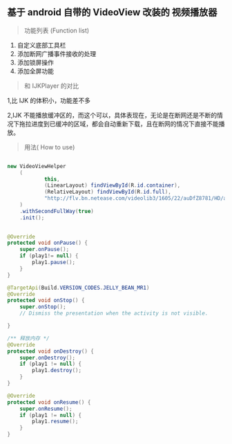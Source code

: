 ## 基于 android 自带的 VideoView 改装的 视频播放器

> 功能列表 (Function list)

1. 自定义底部工具栏
2. 添加断网广播事件接收的处理
3. 添加锁屏操作
4. 添加全屏功能

> 和 IJKPlayer 的对比

1,比 IJK 的体积小，功能差不多

2,IJK 不能播放缓冲区的，而这个可以，具体表现在，无论是在断网还是不断的情况下拖拉进度到已缓冲的区域，都会自动重新下载，且在断网的情况下直接不能播放。

> 用法( How to use)

```java

new VideoViewHelper
    (
            this,
            (LinearLayout) findViewById(R.id.container),
            (RelativeLayout) findViewById(R.id.full),
            "http://flv.bn.netease.com/videolib3/1605/22/auDfZ8781/HD/auDfZ8781-mobile.mp4"
    )
    .withSecondFullWay(true)
    .init();
    

@Override
protected void onPause() {
    super.onPause();
    if (play1!= null) {
        play1.pause();
    }
}

@TargetApi(Build.VERSION_CODES.JELLY_BEAN_MR1)
@Override
protected void onStop() {
    super.onStop();
    // Dismiss the presentation when the activity is not visible.

}

/** 释放内存 */
@Override
protected void onDestroy() {
    super.onDestroy();
    if (play1 != null) {
        play1.destroy();
    }
}

@Override
protected void onResume() {
    super.onResume();
    if (play1 != null) {
        play1.resume();
    }
}
    
```


